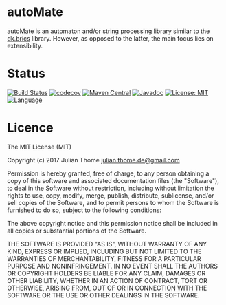 # autoMate
autoMate is an automaton and/or string processing library similar to 
the [dk.brics](http://www.brics.dk/automaton) library. However,
as opposed to the latter, the main focus lies on extensibility. 

# Status
[![Build Status](https://travis-ci.org/julianthome/autoMate.svg?branch=master)](https://travis-ci.org/julianthome/autoMate.svg?branch=master)  [![codecov](https://codecov.io/gh/julianthome/autoMate/branch/master/graph/badge.svg)](https://codecov.io/gh/julianthome/autoMate)  [![Maven Central](https://maven-badges.herokuapp.com/maven-central/com.github.julianthome/autoMate/badge.svg)](https://maven-badges.herokuapp.com/maven-central/com.github.julianthome/autoMate/badge.svg)  [![Javadoc](https://javadoc-emblem.rhcloud.com/doc/com.github.julianthome/autoMate/badge.svg)](http://www.javadoc.io/doc/com.github.julianthome/autoMate) [![License: MIT](https://img.shields.io/badge/License-MIT-yellow.svg)](https://opensource.org/licenses/MIT) [![Language](http://img.shields.io/badge/language-java-brightgreen.svg)](https://www.java.com/)

# Licence

The MIT License (MIT)

Copyright (c) 2017 Julian Thome <julian.thome.de@gmail.com>

Permission is hereby granted, free of charge, to any person obtaining a copy of
this software and associated documentation files (the "Software"), to deal in
the Software without restriction, including without limitation the rights to
use, copy, modify, merge, publish, distribute, sublicense, and/or sell copies
of the Software, and to permit persons to whom the Software is furnished to do
so, subject to the following conditions:

The above copyright notice and this permission notice shall be included in all
copies or substantial portions of the Software.

THE SOFTWARE IS PROVIDED "AS IS", WITHOUT WARRANTY OF ANY KIND, EXPRESS OR
IMPLIED, INCLUDING BUT NOT LIMITED TO THE WARRANTIES OF MERCHANTABILITY,
FITNESS FOR A PARTICULAR PURPOSE AND NONINFRINGEMENT. IN NO EVENT SHALL THE
AUTHORS OR COPYRIGHT HOLDERS BE LIABLE FOR ANY CLAIM, DAMAGES OR OTHER
LIABILITY, WHETHER IN AN ACTION OF CONTRACT, TORT OR OTHERWISE, ARISING FROM,
OUT OF OR IN CONNECTION WITH THE SOFTWARE OR THE USE OR OTHER DEALINGS IN THE
SOFTWARE.
